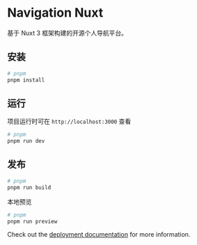 # Navigation Nuxt

基于 Nuxt 3 框架构建的开源个人导航平台。

## 安装


```bash
# pnpm
pnpm install
```

## 运行

项目运行时可在 `http://localhost:3000` 查看

```bash
# pnpm
pnpm run dev
```

## 发布

```bash
# pnpm
pnpm run build
```

本地预览

```bash
# pnpm
pnpm run preview
```

Check out the [deployment documentation](https://nuxt.com/docs/getting-started/deployment) for more information.
